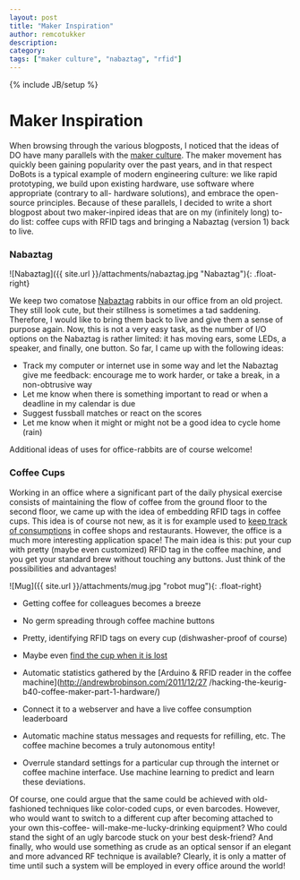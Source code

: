 ```yaml
---
layout: post
title: "Maker Inspiration"
author: remcotukker
description: 
category: 
tags: ["maker culture", "nabaztag", "rfid"]
---
```

{% include JB/setup %}

# Maker Inspiration

When browsing through the various blogposts, I noticed that the ideas of DO
have many parallels with the [maker culture](http://en.wikipedia.org/wiki/Maker_culture). The maker movement has
quickly been gaining popularity over the past years, and in that respect DoBots is
a typical example of modern engineering culture: we like rapid prototyping, we
build upon existing hardware, use software where appropriate (contrary to all-
hardware solutions), and embrace the open-source principles. Because of these
parallels, I decided to write a short blogpost about two maker-inpired ideas
that are on my (infinitely long) to-do list: coffee cups with RFID tags and
bringing a Nabaztag (version 1) back to live.

###  Nabaztag

![Nabaztag]({{ site.url }}/attachments/nabaztag.jpg "Nabaztag"){: .float-right} 

We keep two comatose [Nabaztag](http://en.wikipedia.org/wiki/Nabaztag) rabbits
in our office from an old project. They still look cute, but their stillness
is sometimes a tad saddening. Therefore, I would like to bring them back to
live and give them a sense of purpose again. Now, this is not a very easy
task, as the number of I/O options on the Nabaztag is rather limited: it has
moving ears, some LEDs, a speaker, and finally, one button. So far, I came up
with the following ideas:

  * Track my computer or internet use in some way and let the Nabaztag give me feedback: encourage me to work harder, or take a break, in a non-obtrusive way
  * Let me know when there is something important to read or when a deadline in my calendar is due
  * Suggest fussball matches or react on the scores
  * Let me know when it might or might not be a good idea to cycle home (rain)

Additional ideas of uses for office-rabbits are of course welcome!

###  Coffee Cups



Working in an office where a significant part of the daily physical exercise
consists of maintaining the flow of coffee from the ground floor to the second
floor, we came up with the idea of embedding RFID tags in coffee cups. This
idea is of course not new, as it is for example used to [keep track of
consumptions](http://www.validfill.com) in coffee shops and restaurants.
However, the office is a much more interesting application space! The main
idea is this: put your cup with pretty (maybe even customized) RFID tag in the
coffee machine, and you get your standard brew without touching any buttons.
Just think of the possibilities and advantages!

![Mug]({{ site.url }}/attachments/mug.jpg "robot mug"){: .float-right} 

  * Getting coffee for colleagues becomes a breeze
  * No germ spreading through coffee machine buttons
  * Pretty, identifying RFID tags on every cup (dishwasher-proof of course)
  * Maybe even [find the cup when it is lost](http://soft.vub.ac.be/soft/edu/thesis/proposals1213/thingdb)
  * Automatic statistics gathered by the [Arduino & RFID reader in the coffee machine](http://andrewbrobinson.com/2011/12/27
/hacking-the-keurig-b40-coffee-maker-part-1-hardware/)

  * Connect it to a webserver and have a live coffee consumption leaderboard
  * Automatic machine status messages and requests for refilling, etc. The coffee machine becomes a truly autonomous entity!
  * Overrule standard settings for a particular cup through the internet or coffee machine interface. Use machine learning to predict and learn these deviations.

Of course, one could argue that the same could be achieved with old-fashioned
techniques like color-coded cups, or even barcodes. However, who would want to
switch to a different cup after becoming attached to your own this-coffee-
will-make-me-lucky-drinking equipment? Who could stand the sight of an ugly
barcode stuck on your best desk-friend? And finally, who would use something
as crude as an optical sensor if an elegant and more advanced RF technique is
available? Clearly, it is only a matter of time until such a system will be
employed in every office around the world!


